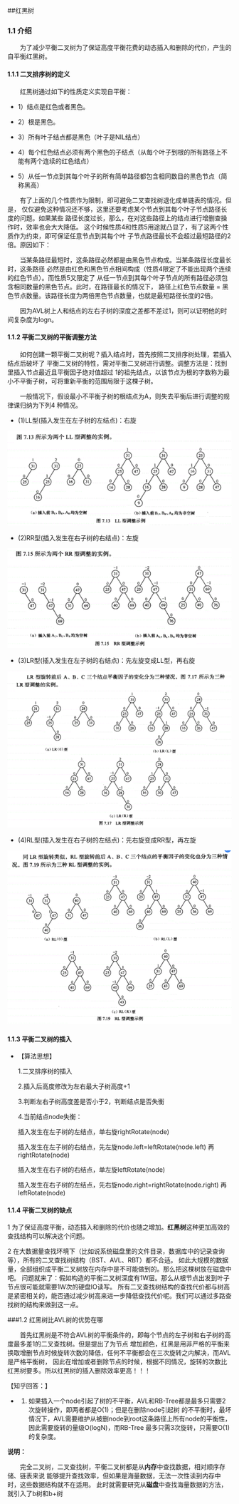 ##红黑树
### 1.1 介绍
&emsp;&emsp;为了减少平衡二叉树为了保证高度平衡花费的动态插入和删除的代价，产生的自平衡红黑树。
#### 1.1.1 二叉排序树的定义
&emsp;&emsp;红黑树通过如下的性质定义实现自平衡：

 - 1）结点是红色或者黑色。

 - 2）根是黑色。
 
 - 3）所有叶子结点都是黑色（叶子是NIL结点）
 
 - 4）每个红色结点必须有两个黑色的子结点（从每个叶子到根的所有路径上不能有两个连续的红色结点）
 
 - 5）从任一节点到其每个叶子的所有简单路径都包含相同数目的黑色节点（简称黑高）
 
&emsp;&emsp;有了上面的几个性质作为限制，即可避免二叉查找树退化成单链表的情况。但是，
仅仅避免这种情况还不够，这里还要考虑某个节点到其每个叶子节点路径长度的问题。如果某些
路径长度过长，那么，在对这些路径上的结点进行增删查操作时，效率也会大大降低。
这个时候性质4和性质5用途就凸显了，有了这两个性质作为约束，即可保证任意节点到其每个叶
子节点路径最长不会超过最短路径的2倍。原因如下：

&emsp;&emsp;当某条路径最短时，这条路径必然都是由黑色节点构成。当某条路径长度最长时，这条路径
必然是由红色和黑色节点相间构成（性质4限定了不能出现两个连续的红色节点）。而性质5又限定了
从任一节点到其每个叶子节点的所有路径必须包含相同数量的黑色节点。此时，在路径最长的情况下，
路径上红色节点数量 = 黑色节点数量。该路径长度为两倍黑色节点数量，也就是最短路径长度的2倍。


&emsp;&emsp;因为AVL树上人和结点的左右子树的深度之差都不差过1，则可以证明他的时间复杂度为logn。

#### 1.1.2 平衡二叉树的平衡调整方法
&emsp;&emsp;如何创建一颗平衡二叉树呢？插入结点时，首先按照二叉排序树处理，若插入结点后破坏了
平衡二叉树的特性，需对平衡二叉树进行调整。调整方法是：找到里插入节点最近且平衡因子绝对值超过
1的祖先结点，以该节点为根的字数称为最小不平衡子树，可将重新平衡的范围局限于这棵子树。

&emsp;&emsp;一般情况下，假设最小不平衡子树的根结点为A，则失去平衡后进行调整的规律课归纳为下列4
种情况。

 - (1)LL型(插入发生在左子树的左结点)：右旋
 
  ![Image text](https://github.com/hhtqaq/data-structure/raw/master/myAvlTree/img-file/ll.png)
 - (2)RR型(插入发生在右子树的右结点)：左旋
 
  ![Image text](https://github.com/hhtqaq/data-structure/raw/master/myAvlTree/img-file/rr.png)
 - (3)LR型(插入发生在左子树的右结点)：先左旋变成LL型，再右旋
 
  ![Image text](https://github.com/hhtqaq/data-structure/raw/master/myAvlTree/img-file/lr.png)
 - (4)RL型(插入发生在右子树的左结点)：先右旋变成RR型，再左旋
 
  ![Image text](https://github.com/hhtqaq/data-structure/raw/master/myAvlTree/img-file/rl.png)
  
#### 1.1.3 平衡二叉树的插入

   - 【算法思想】
   
     1.二叉排序树的插入
    
     2.插入后高度修改为左右最大子树高度+1
     
     3.判断左右子树高度差是否小于2，判断结点是否失衡
     
     4.当前结点node失衡：
     
     插入发生在左子树的左结点，单右旋rightRotate(node)
      
     插入发生在左子树的右结点，先左旋node.left=leftRotate(node.left) 再rightRotate(node)
    
     插入发生在右子树的右结点，单左旋leftRotate(node)
    
     插入发生在右子树的左结点，先右旋node.right=rightRotate(node.right) 再leftRotate(node)

#### 1.1.4 平衡二叉树的缺点

1 为了保证高度平衡，动态插入和删除的代价也随之增加。**红黑树**这种更加高效的查找结构可以解决这个问题。

2 在大数据量查找环境下（比如说系统磁盘里的文件目录，数据库中的记录查询 等），所有的二叉查找树结构（BST、AVL、RBT）都不合适。
如此大规模的数据量，全部组织成平衡二叉树放在内存中是不可能做到的。那么把这棵树放在磁盘中吧。
问题就来了：假如构造的平衡二叉树深度有1W层。那么从根节点出发到叶子节点很可能就需要1W次的硬盘IO读写。
所有二叉查找树结构的查找代价都与树高是紧密相关的，能否通过减少树高来进一步降低查找代价呢。我们可以通过多路查找树的结构来做到这一点。


###1.2  红黑树比AVL树的优势在哪

&emsp;&emsp;首先红黑树是不符合AVL树的平衡条件的，即每个节点的左子树和右子树的高度最多差1的二叉查找树。但是提出了为节点
增加颜色，红黑是用非严格的平衡来换取增删节点时候旋转次数的降低，任何不平衡都会在三次旋转之内解决，而AVL是严格平衡树，
因此在增加或者删除节点的时候，根据不同情况，旋转的次数比红黑树要多。所以红黑树的插入删除效率更高！！！

【知乎回答：】
 - 1. 如果插入一个node引起了树的不平衡，AVL和RB-Tree都是最多只需要2次旋转操作，即两者都是O(1)；但是在删除node引起树
 的不平衡时，最坏情况下，AVL需要维护从被删node到root这条路径上所有node的平衡性，因此需要旋转的量级O(logN)，而RB-Tree
 最多只需3次旋转，只需要O(1)的复杂度。



    
**说明：**

&emsp;&emsp;完全二叉树，二叉查找树，平衡二叉树都是从**内存**中查找数据，相对顺序存储、链表来说
能够提升查找效率，但如果是海量数据，无法一次性读到内存中时，这些数据结构就不在适用。
此时就需要研究从**磁盘**中查找海量数据的方法，就引入了b树和b+树